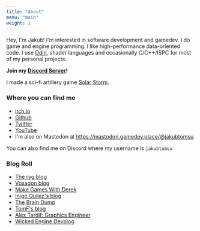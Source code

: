 ```yaml
---
title: "About"
menu: "main"
weight: 1
---
```


Hey, I'm Jakub! I'm interested in software development and gamedev. I do game and engine programming. I like high-performance data-oriented code. I use [Odin](https://odin-lang.org), shader languages and occasionally C/C++/ISPC for most of my personal projects.

**Join my [Discord Server](https://discord.com/invite/wn5jMMMYe4)!**

I made a sci-fi artillery game [Solar Storm](https://jakubtomsu.github.io/solarstorm).

### Where you can find me
- [itch.io](https://jakubtomsu.itch.io/)
- [Github](https://github.com/jakubtomsu)
- [Twitter](https://twitter.com/jakubtomsu_)
- [YouTube](https://youtube.com/@jakubtomsu)
- I'm also on Mastodon at https://mastodon.gamedev.place/@jakubtomsu

You can also find me on Discord where my username is `jakubtomsu`

### Blog Roll
- [The ryg blog](https://fgiesen.wordpress.com/)
- [Voxagon blog](https://blog.voxagon.se/)
- [Make Games With Derek](https://www.derekyu.com/makegames/)
- [Inigo Quilez's blog](https://iquilezles.org/)
- [The Brain Dump](https://floooh.github.io/)
- [TomF's blog](https://tomforsyth1000.github.io/blog.wiki.html)
- [Alex Tardif: Graphics Engineer](https://alextardif.com/)
- [Wicked Engine Devblog](https://wickedengine.net/category/devblog/)
